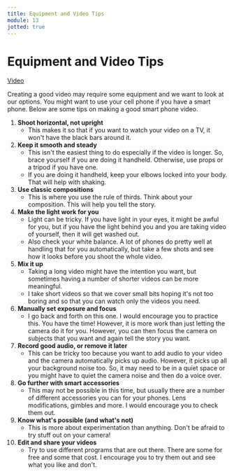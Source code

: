 ```yaml
---
title: Equipment and Video Tips
module: 13
jotted: true
---
```


# Equipment and Video Tips

<a href="https://umontana.zoom.us/rec/play/u5N8Ie2hrT03SYfG4wSDU_VwW9XoLvqs1HdI-PNbyE22BSQFZlXzYOYRY7RXN5WOs7p_Yy6Y_2Fmk1Jm?continueMode=true&_x_zm_rtaid=LUw1mOltRMepLQwds0rwSw.1585681330448.81f45a465f65efbf019d455e063c5036&_x_zm_rhtaid=195">Video</a>

Creating a good video may require some equipment and we want to look at our options.  You might want to use your cell phone if you have a smart phone.  Below are some tips on making a good smart phone video.

1. **Shoot horizontal, not upright**
    - This makes it so that if you want to watch your video on a TV, it won't have the black bars around it.
2. **Keep it smooth and steady**
    - This isn't the easiest thing to do especially if the video is longer.  So, brace yourself if you are doing it handheld.  Otherwise, use props or a tripod if you have one.
    - If you are doing it handheld, keep your elbows locked into your body.  That will help with shaking.
3. **Use classic compositions**
    - This is where you use the rule of thirds.  Think about your composition.  This will help you tell the story.
4. **Make the light work for you**
    - Light can be tricky.  If you have light in your eyes, it might be awful for you, but if you have the light behind you and you are taking video of yourself, then it will get washed out.
    - Also check your white balance.  A lot of phones do pretty well at handling that for you automatically, but take a few shots and see how it looks before you shoot the whole video.
5. **Mix it up**
    - Taking a long video might have the intention you want, but sometimes having a number of shorter videos can be more meaningful.
    - I take short videos so that we cover small bits hoping it's not too boring and so that you can watch only the videos you need.
6. **Manually set exposure and focus**
    - I go back and forth on this one. I would encourage you to practice this.  You have the time!  However, it is more work than just letting the camera do it for you. However, you can then focus the camera on subjects that you want and again tell the story you want.
7. **Record good audio, or remove it later**
    - This can be tricky too because you want to add audio to your video and the camera automatically picks up audio. However, it picks up all your background noise too.  So, it may need to be in a quiet space or you might have to quiet the camera noise and then do a voice over.
8. **Go further with smart accessories**
    - This may not be possible in this time, but usually there are a number of different accessories you can for your phones.  Lens modifications, gimbles and more.  I would encourage you to check them out.
9. **Know what's possible (and what's not)**
    - This is more about experimentation than anything.  Don't be afraid to try stuff out on your camera!
10. **Edit and share your videos**
    - Try to use different programs that are out there.  There are some for free and some that cost.  I encourage you to try them out and see what you like and don't.
